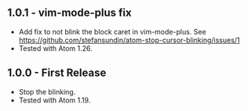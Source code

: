 ## 1.0.1 - vim-mode-plus fix
- Add fix to not blink the block caret in vim-mode-plus. See https://github.com/stefansundin/atom-stop-cursor-blinking/issues/1
- Tested with Atom 1.26.

## 1.0.0 - First Release
- Stop the blinking.
- Tested with Atom 1.19.
